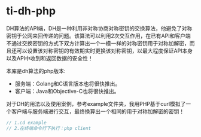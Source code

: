 # ti-dh-php
DH算法的API端，DH是一种利用非对称协商对称密钥的交换算法，他避免了对称密钥于公网来回传递的问题。该算法可以利用2次交互作用，在已有API和客户端不通过交换密钥的方式下双方计算出一个一模一样的对称密钥用于对称加解密，而且还可以设置该对称密钥的有效期实时更换该对称密钥，以最大程度保证API本身以及API中收到和返回数据的安全性！

本库是dh算法的php版本:
- 服务端：Golang和C语言版本也将很快推出。
- 客户端：Java和Objective-C也将很快推出。

对于DH的用法以及使用案例，参考example文件夹，我用PHP基于curl模拟了一个客户端与服务端进行交互，最终换算出一个相同的用于对称加解密的密钥！
```php
// 1.cd example
// 2.在终端命令行下执行：php client
```
